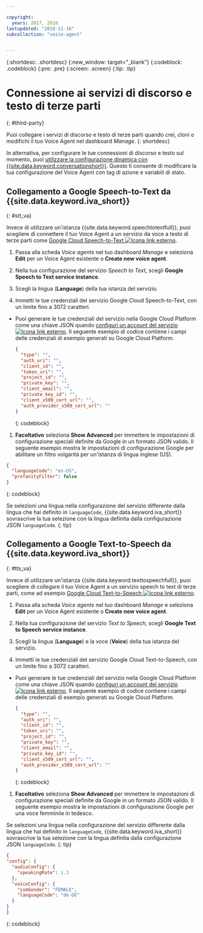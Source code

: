 ```yaml
---

copyright:
  years: 2017, 2018
lastupdated: "2018-11-16"
subcollection: "voice-agent"


---
```


{:shortdesc: .shortdesc}
{:new_window: target="_blank"}
{:codeblock: .codeblock}
{:pre: .pre}
{:screen: .screen}
{:tip: .tip}


# Connessione ai servizi di discorso e testo di terze parti
{: #third-party}

Puoi collegare i servizi di discorso e testo di terze parti quando crei, cloni o modifichi il tuo Voice Agent nel dashboard _Manage_.
{: shortdesc}

In alternativa, per configurare le tue connessioni di discorso e testo sul momento, puoi [utilizzare la configurazione dinamica con {{site.data.keyword.conversationshort}}](/docs/services/voice-agent?topic=voice-agent-dynamic-donfig). Questo ti consente di modificare la tua configurazione del Voice Agent con tag di azione e variabili di stato.

## Collegamento a Google Speech-to-Text da {{site.data.keyword.iva_short}}
{: #stt_va}

Invece di utilizzare un'istanza {{site.data.keyword.speechtotextfull}}, puoi scegliere di connettere il tuo Voice Agent a un servizio da voce a testo di terze parti come [Google Cloud Speech-to-Text ![Icona link esterno](../../icons/launch-glyph.svg "Icona link esterno")](https://cloud.google.com/speech-to-text/).

1. Passa alla scheda _Voice agents_ nel tuo dashboard _Manage_ e seleziona **Edit** per un Voice Agent esistente o **Create new voice agent**.

1. Nella tua configurazione del servizio _Speech to Text_, scegli **Google Speech to Text service instance**.

1. Scegli la lingua (**Language**) della tua istanza del servizio.

1. Immetti le tue credenziali del servizio Google Cloud Speech-to-Text, con un limite fino a 3072 caratteri.
  * Puoi generare le tue credenziali del servizio nella Google Cloud Platform come una chiave JSON quando [configuri un account del servizio ![Icona link esterno](../../icons/launch-glyph.svg "Icona link esterno")](https://cloud.google.com/video-intelligence/docs/common/auth#set_up_a_service_account). Il seguente esempio di codice contiene i campi delle credenziali di esempio generati su Google Cloud Platform.

    ```json
    {
      "type": "",
      "auth_uri": "",
      "client_id": "",
      "token_uri": "",
      "project_id": "",
      "private_key": "",
      "client_email": "",
      "private_key_id": "",
      "client_x509_cert_url": "",
      "auth_provider_x509_cert_url": ""
    }
    ```
    {: codeblock}

1. **Facoltativo** seleziona **Show Advanced** per immettere le impostazioni di configurazione speciali definite da Google in un formato JSON valido.
  Il seguente esempio mostra le impostazioni di configurazione Google per abilitare un filtro volgarità per un'istanza di lingua inglese (US).
  ```json
  {
    "languageCode": "en-US",
    "profanityFilter": false
  }
  ```
  {: codeblock}

  Se selezioni una lingua nella configurazione del servizio differente dalla lingua che hai definito in `languageCode`, {{site.data.keyword.iva_short}} sovrascrive la tua selezione con la lingua definita dalla configurazione JSON `languageCode`.
  {: tip}

## Collegamento a Google Text-to-Speech da {{site.data.keyword.iva_short}}
{: #tts_va}

Invece di utilizzare un'istanza {{site.data.keyword.texttospeechfull}}, puoi scegliere di collegare il tuo Voice Agent a un servizio speech to text di terze parti, come ad esempio [Google Cloud Text-to-Speech ![Icona link esterno](../../icons/launch-glyph.svg "Icona link esterno")](https://cloud.google.com/text-to-speech/).

1. Passa alla scheda _Voice agents_ nel tuo dashboard _Manage_ e seleziona **Edit** per un Voice Agent esistente o **Create new voice agent**.

1. Nella tua configurazione del servizio _Text to Speech_, scegli **Google Text to Speech service instance**.

1. Scegli la lingua (**Language**) e la voce (**Voice**) della tua istanza del servizio.

1. Immetti le tue credenziali del servizio Google Cloud Text-to-Speech, con un limite fino a 3072 caratteri.
  * Puoi generare le tue credenziali del servizio nella Google Cloud Platform come una chiave JSON quando [configuri un account del servizio ![Icona link esterno](../../icons/launch-glyph.svg "Icona link esterno")](https://cloud.google.com/video-intelligence/docs/common/auth#set_up_a_service_account). Il seguente esempio di codice contiene i campi delle credenziali di esempio generati su Google Cloud Platform.

    ```json
    {
      "type": "",
      "auth_uri": "",
      "client_id": "",
      "token_uri": "",
      "project_id": "",
      "private_key": "",
      "client_email": "",
      "private_key_id": "",
      "client_x509_cert_url": "",
      "auth_provider_x509_cert_url": ""
    }
    ```
    {: codeblock}

1. **Facoltativo** seleziona **Show Advanced** per immettere le impostazioni di configurazione speciali definite da Google in un formato JSON valido.
  Il seguente esempio mostra le impostazioni di configurazione Google per una voce femminile in tedesco.

  Se selezioni una lingua nella configurazione del servizio differente dalla lingua che hai definito in `languageCode`, {{site.data.keyword.iva_short}} sovrascrive la tua selezione con la lingua definita dalla configurazione JSON `languageCode`.
  {: tip}

  ```json
  {
  "config": {
    "audioConfig": {
      "speakingRate": 1.3
    },
    "voiceConfig": {
      "ssmGender": "FEMALE",
      "languageCode": "de-DE"
    }
  }
  }
  ```
  {: codeblock}
